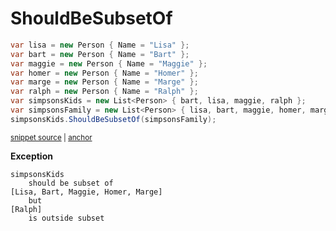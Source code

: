 # ShouldBeSubsetOf

<!-- snippet: EnumerableShouldBeSubsetOfExamples.ShouldBeSubsetOf.codeSample.approved.cs -->
<a id='snippet-EnumerableShouldBeSubsetOfExamples.ShouldBeSubsetOf.codeSample.approved.cs'></a>
```cs
var lisa = new Person { Name = "Lisa" };
var bart = new Person { Name = "Bart" };
var maggie = new Person { Name = "Maggie" };
var homer = new Person { Name = "Homer" };
var marge = new Person { Name = "Marge" };
var ralph = new Person { Name = "Ralph" };
var simpsonsKids = new List<Person> { bart, lisa, maggie, ralph };
var simpsonsFamily = new List<Person> { lisa, bart, maggie, homer, marge };
simpsonsKids.ShouldBeSubsetOf(simpsonsFamily);
```
<sup><a href='/src/DocumentationExamples/CodeExamples/EnumerableShouldBeSubsetOfExamples.ShouldBeSubsetOf.codeSample.approved.cs#L1-L9' title='File snippet `EnumerableShouldBeSubsetOfExamples.ShouldBeSubsetOf.codeSample.approved.cs` was extracted from'>snippet source</a> | <a href='#snippet-EnumerableShouldBeSubsetOfExamples.ShouldBeSubsetOf.codeSample.approved.cs' title='Navigate to start of snippet `EnumerableShouldBeSubsetOfExamples.ShouldBeSubsetOf.codeSample.approved.cs`'>anchor</a></sup>
<!-- endSnippet -->

**Exception**

<!-- include: EnumerableShouldBeSubsetOfExamples.ShouldBeSubsetOf.exceptionText.approved.txt. path: /src/DocumentationExamples/CodeExamples/EnumerableShouldBeSubsetOfExamples.ShouldBeSubsetOf.exceptionText.approved.txt -->
```
simpsonsKids
    should be subset of
[Lisa, Bart, Maggie, Homer, Marge]
    but
[Ralph]
    is outside subset
```
<!-- endInclude -->
